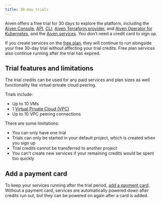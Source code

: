 ```yaml
---
title: 30-day trials
---
```


Aiven offers a free trial for 30 days to explore the platform, including the [Aiven Console](https://console.aiven.io/), [API](/docs/tools/api), [CLI](/docs/tools/cli), [Aiven Terraform provider](/docs/tools/terraform), and [Aiven Operator for Kubernetes](/docs/tools/kubernetes), and the [Aiven services](https://docs.aiven.io/). You don't need a credit card to sign up.

If you create services on the
[free plan](/docs/platform/concepts/free-plan), they will continue to run alongside your free 30-day trial
without affecting your trial credits. Free plan services also continue
running after the trial has expired.

## Trial features and limitations

The trial credits can be used for any paid services and plan sizes as
well functionality like virtual private cloud peering.

Trials include:

-   Up to 10 VMs
-   1 [Virtual Private Cloud (VPC)](/docs/platform/howto/manage-vpc-peering)
-   Up to 10 VPC peering connections

There are some limitations:

<!-- vale off -->

-   You can only have one trial
-   Trials can only be started in your default project, which is created
    when you sign up
-   Trial credits cannot be transferred to another project
-   You can't create new services if your remaining credits would be
    spent too quickly

<!-- vale on -->

## Add a payment card

To keep your services running after the trial period,
[add a payment card](/docs/platform/howto/manage-payment-card). Without a payment card, services are automatically powered
down after credits run out, but they can be powered on again after a
card is added.
